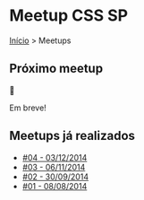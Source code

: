 Meetup CSS SP
======

[Início](../README.md) > Meetups

## Próximo meetup

:calendar:

Em breve!

## Meetups já realizados

* [#04 - 03/12/2014](meetups/04.md)
* [#03 - 06/11/2014](meetups/03.md)
* [#02 - 30/09/2014](meetups/02.md)
* [#01 - 08/08/2014](meetups/01.md)

